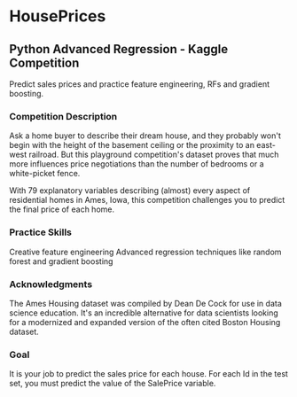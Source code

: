 # HousePrices
## Python Advanced Regression - Kaggle Competition<br>
Predict sales prices and practice feature engineering, RFs and gradient boosting.<br>

### Competition Description<br>
Ask a home buyer to describe their dream house, and they probably won't begin with the height of the basement ceiling or the proximity to an east-west railroad. But this playground competition's dataset proves that much more influences price negotiations than the number of bedrooms or a white-picket fence.<br>

With 79 explanatory variables describing (almost) every aspect of residential homes in Ames, Iowa, this competition challenges you to predict the final price of each home.<br>

### Practice Skills<br>
Creative feature engineering 
Advanced regression techniques like random forest and gradient boosting<br>

### Acknowledgments<br>
The Ames Housing dataset was compiled by Dean De Cock for use in data science education. It's an incredible alternative for data scientists looking for a modernized and expanded version of the often cited Boston Housing dataset. <br>

### Goal<br>
It is your job to predict the sales price for each house. For each Id in the test set, you must predict the value of the SalePrice variable. <br>
